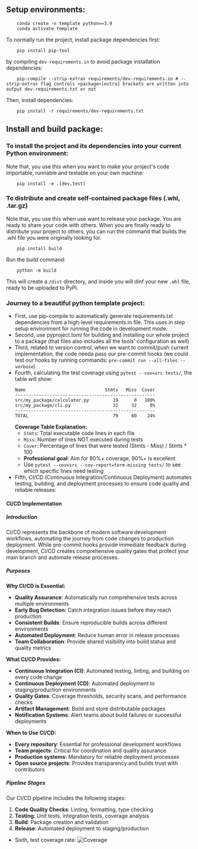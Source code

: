 ## Setup environments:
```
    conda create -n template python==3.9
    conda activate template
```
To normally run the project, install package dependencies first:
```
    pip install pip-tool
```
by compiling `dev-requirements.in` to avoid package installation dependencies:
```
    pip-compile --strip-extras requirements/dev-requirements.in # --strip-extras flag controls <package>[extra] brackets are written into output dev-requirements.txt or not
```
Then, install dependencies:
```
    pip install -r requirements/dev-requirements.txt
```
## Install and build package:
### To install the project and its dependencies into your current Python environment:
Note that, you use this when you want to make your project's code importable, runnable and testable on your own machine:
```
    pip install -e .[dev,test]
```

### To distribute and create self-contained package files (.whl, .tar.gz)
Note that, you use this when use want to release your package. You are ready to share your code with others.
When you are finally ready to distribute your project to others, you can run the command that builds the .whl file you were originally looking for.
```
    pip install build
```
Run the build command:
```
    python -m build
```
This will create a `/dist` directory, and inside you will dinf your new `.whl` file, ready to be uploaded to PyPi.

### Journey to a beautiful python template project:
- First, use pip-compile to automatically generate requirements.txt dependencies from a high-level requirements.in file. This uses in step setup environment for running the code in development mode.
- Second, use pyproject.toml for building and installing our whole project to a package (that files also includes all the tools' configuration as well)
- Third, related to version control, when we want to commit/push current implementation, the code needa pass our pre-commit hooks (we could test our hooks by running commands: `pre-commit run --all-files --verbose`)
- Fourth, calculating the test coverage using `pytest --cov=src tests/`, the table will show:
  ```
  Name                              Stmts   Miss  Cover
  -----------------------------------------------------
  src/my_package/calculator.py         19      0   100%
  src/my_package/cli.py                32     32     0%
  -----------------------------------------------------
  TOTAL                                79     60    24%
  ```
  **Coverage Table Explanation:**
  - `Stmts`: Total executable code lines in each file
  - `Miss`: Number of lines NOT executed during tests  
  - `Cover`: Percentage of lines that were tested (Stmts - Miss) / Stmts * 100
  - **Professional goal**: Aim for 80%+ coverage, 90%+ is excellent
  - Use `pytest --cov=src --cov-report=term-missing tests/` to see which specific lines need testing
- Fifth, CI/CD (Continuous Integration/Continuous Deployment) automates testing, building, and deployment processes to ensure code quality and reliable releases:
#### CI/CD Implementation

##### Introduction
CI/CD represents the backbone of modern software development workflows, automating the journey from code changes to production deployment. While pre-commit hooks provide immediate feedback during development, CI/CD creates comprehensive quality gates that protect your main branch and automate release processes.

##### Purposes

**Why CI/CD is Essential:**
- **Quality Assurance**: Automatically run comprehensive tests across multiple environments
- **Early Bug Detection**: Catch integration issues before they reach production
- **Consistent Builds**: Ensure reproducible builds across different environments  
- **Automated Deployment**: Reduce human error in release processes
- **Team Collaboration**: Provide shared visibility into build status and quality metrics

**What CI/CD Provides:**
- **Continuous Integration (CI)**: Automated testing, linting, and building on every code change
- **Continuous Deployment (CD)**: Automated deployment to staging/production environments
- **Quality Gates**: Coverage thresholds, security scans, and performance checks
- **Artifact Management**: Build and store distributable packages
- **Notification Systems**: Alert teams about build failures or successful deployments

**When to Use CI/CD:**
- **Every repository**: Essential for professional development workflows
- **Team projects**: Critical for coordination and quality assurance
- **Production systems**: Mandatory for reliable deployment processes
- **Open source projects**: Provides transparency and builds trust with contributors

##### Pipeline Stages

Our CI/CD pipeline includes the following stages:

1. **Code Quality Checks**: Linting, formatting, type checking
2. **Testing**: Unit tests, integration tests, coverage analysis
3. **Build**: Package creation and validation
4. **Release**: Automated deployment to staging/production
- Sixth, test coverage rate: ![Coverage](https://codecov.io/gh/osirisQdt2810/python-template/branch/main/graph/badge.svg)